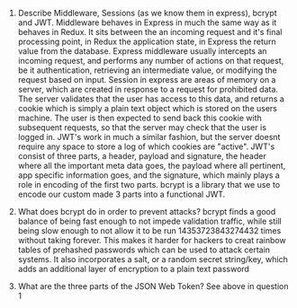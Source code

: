 <!-- Answers to the Short Answer Essay Questions go here -->

1.  Describe Middleware, Sessions (as we know them in express), bcrypt and JWT.
    Middleware behaves in Express in much the same way as it behaves in Redux. It sits between the an incoming request and it's final processing point, in Redux the application state, in Express the return value from the database. Express middleware usually intercepts an incoming request, and performs any number of actions on that request, be it authentication, retrieving an intermediate value, or modifying the request based on input. Session in express are areas of memory on a server, which are created in response to a request for prohibited data. The server validates that the user has access to this data, and returns a cookie which is simply a plain text object which is stored on the users machine. The user is then expected to send back this cookie with subsequent requests, so that the server may check that the user is logged in. JWT's work in much a similar fashion, but the server doesnt require any space to store a log of which cookies are "active". JWT's consist of three parts, a header, payload and signature, the header where all the important meta data goes, the payload where all pertinent, app specific information goes, and the signature, which mainly plays a role in encoding of the first two parts. bcrypt is a library that we use to encode our custom made 3 parts into a functional JWT. 
2.  What does bcrypt do in order to prevent attacks?
    bcrypt finds a good balance of being fast enough to not impede validation traffic, while still being slow enough to not allow it to be run 14353723843274432 times without taking forever. This makes it harder for hackers to creat rainbow tables of prehashed passwords which can be used to attack certain systems. It also incorporates a salt, or a random secret string/key, which adds an additional layer of encryption to a plain text password

3.  What are the three parts of the JSON Web Token?
    See above in question 1